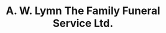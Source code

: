 ---
title: "A. W. Lymn The Family Funeral Service Ltd."
url: /ilkeston/a-w-lymn-the-family-funeral-service-ltd-park-road/
shop: funeral directors
---
